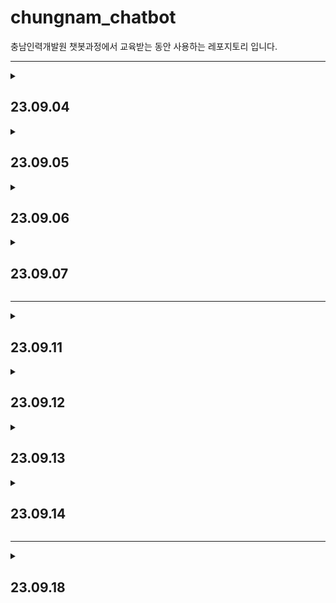 # chungnam_chatbot

충남인력개발원 챗봇과정에서 교육받는 동안 사용하는 레포지토리 입니다.

***
<details>
<summary><h2>23.09.04</h2></summary>

***
* torch1 ~ torch6
***
* python class
    * 생성자 (constructor)
        * class의 이름과 같은 이름으로 된 함수 class를 생성할때 실행되는 함수
    * 상속 (inheritance)
        * 부모 클래스의 내용을 자식 클래스가 물려받는 것
    * 오버라이딩 (overriding)
        * 부모 클래스의 메소드를 자식 클래스에서 재정의 하는 것
    * 스페셜 메소드 (special method)
        * 파이썬의 객체들이 동일하게 가지는 인터페이스
* 데이터
    * 스칼라 (scala)
        * 하나의 숫자를 의미
    * 벡터 (vector)
        * 벡터는 숫자(스칼라)의 배열
    * 행렬 (Matrix)
        * 2차원의 배열
    * 텐서 (tensor)
        * 3차원 또는 그 이상의 배열
* torch
* pandas
* torchvision

***
</details>

<details>
<summary><h2>23.09.05</h2></summary>

***
* torch7 ~ torch9
***
* pytorch code
    * 데이터셋 분포
    * 데이터셋 변환
    * 데이터셋 분리
    * 모델 클래스 객체 생성
    * CPU/GPU 사용 지정
    * 모델 학습
    * 모델 예측
    * 모델 정확도 확인
* 지도 학습
    * 분류와 회귀의 차이
        * 분류
            * 데이터 유형 : 이산형 데이터
            * 결과 : 훈련 데이터의 레이블 중 하나를 예측
            * 예시 : 학습 데이터를 A / B / C 그룹 중 하나로 매핑 ***ex) 스팸 메일 필터링***
        * 회귀
            * 데이터 유형 : 연속형 데이터
            * 결과 : 연속된 값을 예측
            * 예시 : 결괏값이 어떤 값이든 나올 수 있음 ***ex) 주가 분석 예측***
    * 분류 학습 모델
        * **`K - 최근접 이웃 (K-Nearest Neighbor)`**
            * 왜 사용할까?
                * 주어진 데이터에 대한 분류
            * 언제 사용하면 좋을까?
                * K - 최근접 이웃은 직관적이며 사용하기 쉽기 때문에 초보자가 사용하기 좋습니다.
                * 훈련 데이터를 충분히 확보할 수 있는 환경에서 사용하면 좋습니다.
* matplotlib
* sklearn
* seaborn

***
</details>

<details>
<summary><h2>23.09.06</h2></summary>

***
* torch9 ~ torch16
***
<blockquote style="color: inherit">
<details>
<summary><h3>지도 학습</h3></summary>

<blockquote style="color: inherit">
<details>
<summary><h3>서포트 벡터 머신 (Support Vector Machine, SVM)</h3></summary>

* 왜 사용할까?
    * 주어진 데이터에 대한 분류
* 언제 사용하면 좋을까?
    * 서포트 벡터 머신은 커널만 적절히 선택한다면정확도가 상당히 좋기 때문에 정확도를 요구하는 분류 문제를 다룰 때 사용하면 좋습니다.
    * 텍스트를 분류할 때도 많이 사용됩니다.
* 분류 지원
    * 서포트 벡터 머신은 **선형 분류**와 **비선형 분류**를 지원
    * 선형으로 분류될 수 없는 데이터들에 의해서 발생
* `서포트 벡터 머신`
    * 분류되지 않은 새로운 데이터가 나타나면 결정 결계를 기분으로 경계의 어느 쪽에 속하는지 분류하는 모델
* `서포트 벡터`
    * 결정 경계와 가까이 있는 데이터들을 의미
* `결정 경계`
    * 데이터를 분류하기 위한 기준선
    * 결정 경계는 데이터가 분류된 클래스에서 최대한 멀리 떨어져 있을 때 성능이 가장 좋다.
* `마진`
    * 결정 경계와 서포트 벡터 사이의 거리를 의미
    * `하드 마진`
        * 이상치를 허용하지 않음
    * `소프트 마진`
        * 어느 정도의 이상치들이 마진 안에 포함되는 것을 허용
* `커널 트릭`
    * 비선형 문제를 해결하는 가장 기본적인 방법은 저차원 데이터를 고차원으로 보내는 것인데, 이것은 많은 수학적 계산이 필요하기에 성능에 문제를 줄 수 있어, 그 문제를 해결하고자 도입한 것이 **커널 트릭**이다.
    * **선형모델을 휘한 커널**
        * `선형 커널`
            * 선형으로 분류 가능한 데이터에 적용
            * 선형 커널은 기본 커널 트릭이며, 커널 트릭을 사용하지 않겠다는 의미와 일맥상통함
            $$K(a, b) = a^T b$$
            $$
            \begin{aligned}
            &(a, b : \text{입력 벡터})
            \end{aligned}
            $$
    * **비선형을 위한 커널**
        * `다항식 커널`
            * 실제로는 특성을 추가하지 않지만, 다항식 특성을 많이 추가한 것과 같은 결과를 얻을 수 있는 방법
            * 실제로는 특성을 추가하지 않지만, 엄청난 수의 특성 조합이 생기는 것과 같은 효과를 얻기 때문에 고차원으로 데이터 매핑이 가능
            $$K(a, b) = (\gamma a^T \cdot b)^d$$
            $$
            \left\{
            \begin{aligned}
            &a, b : \text{입력 벡터} \\
            &\gamma : \text{감마} \\
            &d : \text{차원, 이때 } \gamma, d \text{는 하이퍼파라미터}
            \end{aligned}
            \right\}
            $$


        * `가우시안 RBF 커널`
            * 입력 벡터를 차원이 무한한 고차원으로 매핑하는 것으로, 모든 차수에 모든 다항식을 고려
            * 다항식 커널은 차수에 한계가 있지만 가우시안 RBF는 차수에 제한 없이 무한한 확장이 가능
            $$K(a, b) = \exp\left(-\gamma \cdot \|a - b\|^2\right)$$
            $$
            \begin{aligned}
            &(\text{이때 } \gamma \text{는 하이퍼파라미터)}
            \end{aligned}
            $$
</details>

<details>
<summary><h3>결정 트리 (decision tree)</h3></summary>

* 왜 사용할까?
    * 주어진 데이터에 대한 분류
* 언제 사용하면 좋을까?
    * 결정 트리는 이상치가 많은 값으로 구성된 데이터셋을 다룰 대 사용하면 좋습니다.
    * 결정 과정이 시각적으로 표현되기 때문에 머신 러닝이 어떤 방식으로 의사 결정을 하는지 알고 싶을 때 유용합니다.
* `결정 트리`
    * 데이터를 분휴하거나 결괏값을 예측하는 분석 방법
    * 트리 구조로 되어있기에 결정 트리라고 한다.
    * 결정트리는 데이터를 1차로 분류한 후 각 영역의 순도는 증가하고, 불순도와 불확실성은 감소하는 방향으로 학습을 진행한다.
* `정보 획득`
    * 순도가 증가하고 불확실성이 감소하는 것
* 순도 계산 방법
    * `엔트로피`
        * 확률 변수의 불확실성을 수치로 나타낸 것
        * 엔트로피가 높을수록 불확실성이 높다는 의미
        $$\text{Entropy}(A) = -\sum_{k=1}^{m} P_k \cdot \log_2(P_k)$$
        $$
        \begin{aligned}
        &P_k = A : \text{영역에 속하는 데이터 가운데 }k\text{ 범주에 속하는 데이터 비율}
        \end{aligned}
        $$
    * `지니 계수`
        * 불순도를 측정하는 지표로, 데이터의 통계적 분산 정도를 정량화해서 표현한 값
        * 지니 계수는 원소 n개 중에서 임의로 두개를 추출했을 때, 추출된 두 개가 서로 다른 그룹에 속해 있을 확률을 의미
        $$Gini(S) = 1 - \sum_{i=1}^{c} p_i^2$$
        $$
        \begin{aligned}
        &S : \text{이미 발생한 사건의 모음} \\
        &c : \text{사건 개수}
        \end{aligned}
        $$
</details>

<details>
<summary><h3>회귀</h3></summary>

* `회귀`
    * 변수가 두 개 주어졌을 때 한 변수에서 다른 변수를 예측하거나 두 변수의 관계를 규명하는데 사용하는 방법
* 변수 유형
    * `독립 변수 (예측 변수)`
        * 영향을 미칠 것으로 예상되는 변수
    * `종속 변수 (기준 변수)`
        * 영향을 받을 것으로 예상되는 변수
    * 변수의 설정
        * 두 변수 간 관계에서 독립 변수와 종속 변수의 설정은 `논리적인 타당성`이 있어야 함

<blockquote style="color: inherit">
<details>
<summary><h3>로지스틱 회귀</h3></summary>

* 왜 사용할까?
    * 주어진 데이터에 대한 분류
* 언제 사용하면 좋을까?
    * 로지스틱 회귀 분석은 주어진 데이터에 대한 확신이 없거나(예를 들어 분류 결과에 대해 확신이 없을 때) 향후 주기적으로 훈련 데이터셋을 수집하여 모델을 훈련시킬 수 있는 환경에서 사용하면 유용합니다.
* `로지스틱 회귀`
    * 분석하고자 하는 대상들이 두 집단 혹은 그 이상의 집단으로 나누어진 경우, 개별 관측치들이 어느 집단으로 분류될 수 있는지 분석하고 이를 예측하는 모형을 개발하는 데 사용되는 통계 기법입니다.  
<br>
<div align="center">

| 구분 | 일반적인 회귀 분석 | 로지스틱 회귀 분석 |
|----------|----------|----------|
| 종속 변수 | 연속형 변수 | 이산형 변수 |
| 모형 탐색 방법 | 최소제곱법 | 최대우도법 |
| 모형 검정 | F-테스트, t-테스트 | $X^2$ 테스트 |

</div>

* `분석 철차`
    * 각 집단에 속하는 확률의 추정치를 예측
        * 추정치는 이진 분류의 경우 집단 1에 속하는 확률 $P(Y=1)$로 구함
    * 분류 기준 값(cut-off)을 설정한 후 특정 범주로 분류함
        * $P(Y=1) \geq 0.5$ -> 집단 1로 분류
        * $P(Y=1) < 0.5$ -> 집단 0로 분류
</details>

<details>
<summary><h3>선형 회귀</h3></summary>

* 왜 사용할까?
    * 주어진 데이터에 대한 분류
* 언제 사용하면 좋을까?
    * 선형 회귀는 주어진 데이터에서 독립 변수(x)와 종속 변수(y)가 선형 관계를 가질 때 사용하면 유용합니다.
    * 복잡한 연산 과정이 없기 때문에 컴퓨팅 성능이 낮은 환경(CPU/GPU 혹은 메모리 성능이 좋지 않을 때)에서 사용하면 좋습니다.
* `선형 회귀`
    * 종속 변수와 독립 변수 사이의 관계를 설정하는데 사용됨
    * 독립 변수 x를 사용하여 종속 변수 y을 움직임을 예측하고 설명하는데 사용됨
        * 독립 변수 x는 하나일 수도 있고, x1, x2, x3처럼 여러 개일 수도 있다.
    * `단순 선형 회귀`
        * 하나의 x 값으로 y 값을 설명할 수 있다면 단순 선형 회귀라고 한다.
    * `다중 선형 회귀`
        * x 값이 여러 개라면 다중 선형 회귀라고 한다.
</details>
</blockquote>
</details>
</blockquote>
                    
</details>
</blockquote>

<blockquote style="color: inherit">
<details>
<summary><h3>비지도 학습</h3></summary>

* 비지도 학습
    * 비지도 학습은 레이블이 필요하지 않으며 정답이 없는 상태에서 훈련시키는 방식이다.
    * 비지도 학습에는 `군집`과 `차원 축소`가 있다.
* `군집`
    * 각 데이터의 유사성(거리)를 측정한 후 유사성이 높은(거리가 짧은) 데이터끼리 집단으로 분류하는 것
* `차원 축소`
    * 차원을 나타내는 특성을 줄여서 데이터를 줄이는 방식

<br>
<div align="center">

| 구분 | 군집 | 차원 축소 |
|----------|----------|----------|
| 목표 | 데이터 그룹화 | 데이터 간소화 |
| 주요 알고리즘 | K-평균 군집화(K-Means) | 주성분 분석(PCA) |
| 예시 | 사용자의 관심사에 따라<br>그룹화 하여 마케팅에 활용 | - 데이터 압축<br>- 중요한 속성 도출 |

</div>

<blockquote style="color: inherit">
<details>
<summary><h3>K-평균 군집화</h3></summary>

* 왜 사용할까?
    * 주어진 데이터에 대한 군집화
* 언제 사용하면 좋을까?
    * 주어진 데이터셋을 이용하여 몇 개의 클러스터를 구성할지 사전에 알 수 있을 때 사용하면 유용하다.
* `K-평균 군집화`
    * 데이터를 입력받아 소수의 그룹으로 묶는 알고리즘
* `학습 과정`
    * `중심점 선택`
        * 랜덤하게 초기 중심점을 선택
    * `클러스터 할당`
        * K개의 중심점과 각각의 개별 데이터 간의 거리를 측정한 후, 가장 가까운 중심점을 기준으로 데이터를 할당, 이 과정을 통해 클러스터가 구성
        * 클러스터링은 데이터를 하나 혹은 둘 이상의 덩어리로 묶는 과정
        * 클러스터는 덩어리 자체를 의미
    * `새로운 중심점 선택`
        * 클러스터마다 새로운 줌심점을 계산
    * `범위 확인`
        * 선택된 중심점에 더 이상의 변화가 없다면 진행을 멈춤
        * 만약 계속 변화가 있다면 클러스터 할당 후 새로운 중심점을 선택하는 과정을 반복
* `거리 제곱의 합`
    * $x, y$ 두 데이터의 차를 구해서 제곱한 값을 모두 더한 후 유사성을 측정하는데 사용됨
    * 가장 가까운 클러스터 중심까지 거리를 제곱한 값에 합을 구할 때 사용
    $$
    \text{SSD} = \sum_{i=1}^{n} (x_i - y_i)^2
    $$
    $$
    \left\{
    \begin{aligned}
    &n : \text{데이터 집합 내 데이터 포인트(요소)의 수를 나타냄} \\
    &x_i : \text{하나의 데이터 집합에서 i번째 요소 값을 나타냄} \\
    &y_i : \text{다른 데이터 집합에서 i번째 요소 값을 나타냄}
    \end{aligned}
    \right\}
    $$
    * $K$가 증가하면 거리 제곱의 합은 0이 되는 경향이 있음
        * $K$를 최댓값 $n$(여기에서 $n$은 샘플 수)으로 설정하면 각 샘플이 자체 클러스터를 형성하여 거리 제곱 합이 0과 같아지기 때문
</details>

<details>
<summary><h3>밀도 기반 군집 분석 (DBSCAN)</h3></summary>

* 왜 사용할까?
    * 주어진 데어터에 대한 군집화
* 언제 사용하면 좋을까?
    * K-평균 군집화와는 다르게 사전에 클러스터의 숫자를 알지 못할 때 사용하면 유용하다.
    * 주어진 데이터에 이상치가 많이 포함되었을 때 사용하면 좋다.
* `밀도 기반 군집 분석 (DBSCAN)`
    * 일정 밀도 이상을 가진 데이터를 기준으로 군집을 형성하는 방법
    * 노이즈에 영향을 받지 않고, K-평균 군집화에 비해 연산량은 많지만  K-평균 군집화가 잘 처리하지 못하는 오목하거나 볼록한 부분을 처리하는데 유용함
* 밀도 기반 군집 절차
    * `앱실론 내 점 개수 확인 및 중심점 결정` 
    * `군집 확장`
    * `1 ~ 2단계 반복`
    * `노이즈 정의`
</details>

<details>
<summary><h3>주성분 분석 (PCA)</h3></summary>

* 왜 사용할까?
    * 주어진 데이터의 간소화
* 언제 사용하면 좋을까?
    * 현재 데이터의 특성(변수)이 너무 많을 경우에는 데이터를 하나의 플롯(plot)에 시각화해서 살펴보는 것이 어렵다.
    * 특성 p개를 두세 개 정도로 압축해서 테이터를 시각화하여 살펴보고 싶을 때 유용한 알고리즘이다.
* `PCA (Principal Component Analysis)`
    * 고차원 데이터를 저차원(차원 축소) 데이터로 축소시키는 알고리즘
* 차원 축소 방법
    * `데이터들의 분포 특성을 잘 설명하는 벡터를 두 개 선택`
    * `벡터 두 개를 위한 적정한 가중치를 찾을 때까지 학습을 진행`
</details>
                    
</details>
</blockquote>

<br>

* pandas
    * DataFrame
</details>

<details>
<summary><h2>23.09.07</h2></summary>

***
* torch17 ~ torch19
***
* **`딥러닝`**
    * 퍼셉트론
        * 인공 신경망에서 이용하는 구조(입력층, 출력층, 가중치로 구성된 구조)로 이루어진 선형 분류기
        * 다수의 신호(흐름이 있는)를 입력으로 받아 하나의 신호를 출력, 이 신호를 입력으로 받아 '흐른다/안 흐른다(1 or 0)'는 정보를 앞으로 전달하는 원리이다.
    <br>
    <div align="center">

    | 구분 | 구성 요소 | 설명 |
    |----------|----------|----------|
    | 층 | 입력층 (input layer) | 데이터를 받아들이는 층 |
    | 층 | 은닉층 (hidden layer) | 모든 입력 노드부터 입력 값을 받아 가중합을 계산하고,<br>이 값을 활성화 함수에 적용하여 출력층에 전달하는 층 |
    | 층 | 출력층 (output layer) | 신경망의 최종 결괏값이 포함된 층 |
    | 가중치 (weight) | 가중치 (weight) | 노드와 노드 간 연결 강도 |
    | 바이어스 (bias) | 바이어스 (bias) | 가중합에 더해 주는 상수로, 하나의 뉴런에서<br>활성화 함수를 거쳐 최종적으로 출력되는 값을<br>조절하는 역할을 함 |
    | 가중합 (weighted sum)<br>/ 전달함수 | 가중합 (weighted sum)<br>/ 전달함수 | 가중치와 신호의 곱을 합한 것 |
    | 함수 | 활성화 함수 (activation function) | 신호를 입력받아 이를 적절히 처리하여 출력해 주는 함수 |
    | 함수 | 손실 함수 (loss function) | 가중치 학습을 위해 출력 함수의 결과와 실제 값 간의 오차를 측정하는 함수 |

    </div>   

</details>

***

<details>
<summary><h2>23.09.11</h2></summary>

***
* torch19 ~ torch20
***
* **`전이 학습`**
    * `사전 훈련된 모델의 파라미터 학습 유무 지정`
        * 합성곱층을 사용하되 파라미터에 대해서는 학습을 하지 않도록 고정

        ```python
        def set_parameter_requires_grad(model, feature_extracting = True):
        if feature_extracting:
            for param in model.parameters():
                param.requires_grad = False

        set_parameter_requires_grad(resnet18)
        ```
        * 역전파 중 파라미터들에 대한 변화를 계산할 필요가 없음
        * 모델에 일부를 정하고 나머지를 학습하고자 할 때 requires_grad = False로 설정
            * 모델의 일부는 합성곱층(convolutional layer)가 풀링(pooling)층을 의미
* `텐서 함수 비교`
    <div align="center">

    | 구분 | 메모리 | 계산 그래프 상주 유무 |
    |----------|----------|----------|
    | tensor.clone() | 새롭게 할당 | 계산 그래프에 계속 상주 |
    | tensor.datach() | 공유해서 사용 | 계산 그래프에 상주하지 않음 |
    | tensor.clone().detach() | 새롭게 할당 | 계산 그래프에 상주하지 않음 |

    </div>

* `add_subplot`
    * matplotlib 라이브러니에 있는 함수중 하나로 한 화면에 여러 개의 이미지를 담기 위해 사용
</details>

<details>
<summary><h2>23.09.12</h2></summary>

***
* torch21 ~ torch22
***

* **`os.path.join`**
    * 경로(패스)명 조작에 관한 처리를 모아둔 모듈로써 구현되어 있는 함수의 하나
    * 인수에 전달된 2개의 문자열을 결합하여, 1개의 경로로 할 수 있음
* **`transform class`**
    * 이미지의 데이터셋을 전처리 해주는 클래스
    ```py
    class ImageTransform():
        def __init__(self, resize, mean, std):
            self.data_transfrom = {
                "train" : transforms.Compose([
                    transforms.RandomResizedCrop(resize, scale=(0.5, 1.0)),
                    transforms.RandomHorizontalFlip(),
                    transforms.ToTensor(),
                    transforms.Normalize(mean, std)
                ]),
                "val" : transforms.Compose([
                    transforms.Resize(256),
                    transforms.CenterCrop(resize),
                    transforms.ToTensor(),
                    transforms.Normalize(mean, std)
                ])
            }
        
        def __call__(self, img, phase):
            return self.data_transfrom[phase](img)
    ```

* **`tqdm`**
    * 어떤 작업을 수행중 일 때 어디까지 실행되었고 얼마나 남았는지 등의 진행률을 확인할 때 사용
    * 반복문에서 프로세스바를 통해 진행률과 남은 시간을 알려주는 라이브러리 함수
* **`torch.summary`**
    * 텐서플로에 `model.summary()`와 같이 모델의 구조도 요약을 확인하는 기능을 구현한 라이브러리
    * 모델의 구조도에 대한 `요약`, `파라미터의 개수`, `메모리` 등 확인 가능

* **`합성곱 신경망`**
    * **`LeNet-5`**
        * 합성곱 신경망이라는 개념을 최초로 얀 르쿤이 개발한 구조
        * 합성곱과 다운 샘플링(혹은 풀링)을 반복적으로 거치면서 마지막에 완전연결층에서 분류를 수행

</details>

<details>
<summary><h2>23.09.13</h2></summary>

***
* flaskbook/apps/minimalapp
***

* **`파이썬 웹 프레임워크`**
    * **`장고 (django)`**
      * 특징
        * 파이썬 웹 프레임워크 중에서도 가장 유명함
        * 중규모 이상 웹을 구축시에 자주 사용
        * 개발에 필요한 많은 기능이 구현되어 있어 풀스택 프레임워크로 불림
        * Django REST Framework(DRF)를 추가 설치함으로서 웹 앱뿐만 아닌 REST API를 간단히 만들 수 있음
    * **`플라스크 (flask)`**
      * 특징
        * 마이크로 웹 프레임워크이다.
        * 데이터베이스 기능이 포함되어 있지 않는 등 최소한의 기능만 제공
        * 최소한의 규약만 있어 앱 구성 자유롭게 결정 가능
        * 데이터베이스 기능 등 확장 기능을 많이 지원
    * **`보틀 (bottle)`**
      * 특징
        * 웹 앱을 만들기 위한 프레임워크 중에는 가장 단순함
        * bottle.py라는 하나의 파일로만 구성되어있음
        * 파이썬 표준 라이브러리 이외에 의존 관계 없음
        * 마이크로 웹 프레임워크 중 하나로 플라스크보다 단순하고 빠르고 가벼움
    * **`FastAPI`**
      * 특징
        * 비동기 처리가 용이하도록 만들어진 파이썬 웹 프레임워크
        * 요청을 처리하는 속도 매우 빠름
    
    <br>
    <div align="center">

    | 프레임워크 | 공식 사이트 | 라이선스 | 초기 개발자 | 최초 릴리스 | 템플릿 엔진 | O/R 매퍼 |
    |----------|----------|----------|----------|----------|----------|----------|
    | 장고 | www.djangoproject.com | BSD License | Adrian<br>Holovaty,<br>Simon Willison | 2005년 | Django<br>Template | Django<br>O/R 매퍼 |
    | 플라스크 | palletsproject.com/p/flask | BSD License | Armin<br>Ronacher | 2010년 | Jinja2 | 없음 |
    | 보틀 | bottlepy.org/docs/dev | MIT License | Marcel<br>HEllkamp | 2009년 | Simple<br>Template<br>Engine | 없음 |
    | FastAPI | fastapi.tiangolo.com | MIT License | Sebastian<br>Ramirez | 2018년 | Jinja2 | 없음 |
    </div>

* `데이터베이스 초기화 및 마이그레이션`
  * **`flask db init`**
    * 데이터베이스를 초기화하는 명령
    ```
    (venv) $ flask db init
    ```
    * 명령을 실행한 폴더 바로 아래 migraions 디렉터리가 생성됨
    * **`tip`**
      * migrations 디렉터리의 위치를 바꾸고 싶다면 -d 옵션을 통해 디렉터리를 지정
      ```
      (venv) $ flask db init -d apps/migrations
      ```
  * **`flask db migrate`**
    * 데이터베이스의 마이그레이션 파일을 생성하는 명령
    ```
    (venv) $ flask db migrate
    ```
    * 모델 정의를 바탕으로 migrations/versions 아래에 파이썬 파일로 데이터 베이스에 적용하기 전 정보가 생성됨
  * **`flask db upgrade`**
    * 마이그레이션 정보를 실제로 데이터베이스에 반영하기 위한 명령
    ```
    (venv) $ flask db upgrade
    ```
    * users 테이블이 생성됨
    
<br>
  
* python-dotenv
  * 환경 변수를 .env 파일로부터 읽어 들임
* email-validator
  * 이메일 주소 형식을 체크
* flask-debugtoolbar
  * 플라스크 앱 개발 보조 도구
* flask-mail
  * 이메일 송신
</details>

<details>
<summary><h2>23.09.14</h2></summary>

***
* flaskbook/apps/crud
***

* flask-sqlalchemy
  * 플라스크에서 SQLAlchemy를 이용하는 확장
* flask-migrate
  * 데이터베이스를 마이그레이트하는 확장
    * migrate - 옮기다 / 이동하다
* flask-wtf
  * 플라스크에서 `유효성 검증`이나 `CSRF`에 대처하기 위한 폼을 작성하는 확장

  <br>
  
  * **`유효성 검증`**
    * 구체적인 의도를 가진 사용(목적)을 위하여 특정 요구사항이 충족되었다는 객관적인 증거를 제공하고 실험에 의해 확인하는 과정
  * **`CSRF (Cross Site Request Forgery)`**
    * 웹 어플리케이션 취약점 중 하나로 인터넷 사용자(희생자)가 자신의 의지와는 무관하게 공격자가 의도한 행위(수정, 삭제, 등록 등)를 특정 웹사이트에 요청하게 만드는 공격
</details>

***
<details>
<summary><h2>23.09.18</h2></summary>

***
* flaskbook/apps/auth | flaskbook/apps/detector | flaskbook/app/static
***

* **`flask-login`**
   * Flask 프레임워크로 개발한 웹 어플리케이션의 로그인 기능을 쉽게 구현할 수 있도록 도와주는 라이브러리 
   * **`UserMixin`**
    <div align="center">
    
    | 프로퍼티/메서드         | 설명                                                     |
    |------------------|--------------------------------------------------------|
    | is_authenticated | 로그인 시는 true를 반환하고 미로그인시는 false를 반환하는 함수                |
    | is_active        | 사용자 계정이 활성 상태일 때는 true를 반환하고 비활성 상태일 때는 false를 반환하는 함수 |
    | is_anonymous     | 로그인 사용자는 false를 반환하고 익명 사용자는 true를 반환하는 함수             |
    | get_id           | 로그인 사용자의 유니크 ID를 취득하는 프로퍼티                             |
    </div>

    * **`@login_required`**
      * 데코레이터를 붙이면 해당의 엔드포인트는 로그인하지 않으면 접근 불가 
    
    <br>

* **`SQLAlchemy`**
  * **`릴레이션십`**
  
    <div align="center">

    | 옵션명      | 설명                                                                                                   |
    |----------|------------------------------------------------------------------------------------------------------|
    | backref  | 다른 모델에 대해서 양방향으로 릴레이션함                                                                               |
    | lazy     | 관련한 객체를 지연하여 취득하는 옵션<br>디폰트는 select이며 다른 옵션에는 immediate, joined, subquery,<br>noload, dynamic 등이 있음 |
    | order_by | 정렬할 컬럼을 지정함                                                                                          |
    </div>

</details>
